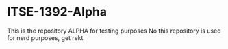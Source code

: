 # ITSE-1392-Alpha
This is the repository ALPHA for testing purposes
No this repository is used for nerd purposes, get rekt
